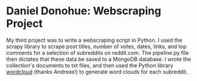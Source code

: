 # Daniel Donohue: Webscraping Project

My third project was to write a webscraping script in Python.  I used the scrapy library to scrape post titles, number of votes, dates, links, and top comments for a selection of subreddits on reddit.com.  The pipeline.py file then dictates that these data be saved to a MongoDB database.  I wrote the collection's documents to txt files, and then used the Python library <a href="https://github.com/amueller/word_cloud">wordcloud</a> (thanks Andreas!) to generate word clouds for each subreddit.  
